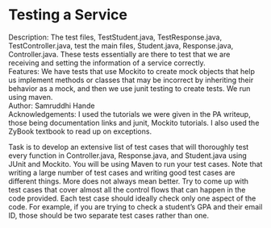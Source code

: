 
# Testing a Service

Description: The test files, TestStudent.java, TestResponse.java, TestController.java, test the main files, Student.java, Response.java, Controller.java. These tests essentially are there to test that we are receiving and setting the information of a service correctly. <br>
Features: We have tests that use Mockito to create mock objects that help us implement methods or classes that may be incorrect by inheriting their behavior as a mock, and then we use junit testing to create tests. We run using maven.<br>
Author: Samruddhi Hande <br>
Acknowledgements: I used the tutorials we were given in the PA writeup, those being documentation links and junit, Mockito tutorials. I also used the ZyBook textbook to read up on exceptions. <br>

Task is to develop an extensive list of test cases that will thoroughly test every function in Controller.java, Response.java, and Student.java using JUnit and Mockito. You will be using Maven to run your test cases. Note that writing a large number of test cases and writing good test cases are different things. More does not always mean better. Try to come up with test cases that cover almost all the control flows that can happen in the code provided. Each test case should ideally check only one aspect of the code. For example, if you are trying to check a student’s GPA and their email ID, those should be two separate test cases rather than one. 
